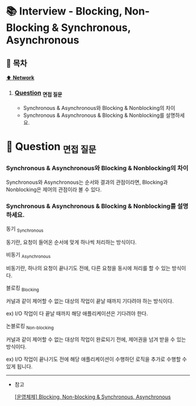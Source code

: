 # :books: Interview - Blocking, Non-Blocking & Synchronous, Asynchronous

## :bookmark_tabs: 목차

[:arrow_up: **Network**](../README.md)

1. ### [Question](#) <sub>면접 질문</sub>

   - Synchronous & Asynchronous와 Blocking & Nonblocking의 차이
   - Synchronous & Asynchronous & Blocking & Nonblocking를 설명하세요.

# :closed_book: Question <sub>면접 질문</sub>

### Synchronous & Asynchronous와 Blocking & Nonblocking의 차이

Synchronous와 Asynchronous는 순서와 결과의 관점이라면, Blocking과 Nonblocking은 제어의 관점이라 볼 수 있다.

### Synchronous & Asynchronous & Blocking & Nonblocking를 설명하세요.

동기 <sub>Synchronous</sub>

동기란, 요청이 들어온 순서에 맞게 하나씩 처리하는 방식이다.

 

비동기 <sub>Asynchronous</sub>

비동기란, 하나의 요청이 끝나기도 전에, 다른 요청을 동시에 처리를 할 수 있는 방식이다.

 

블로킹 <sub>Blocking</sub>

커널과 같이 제어할 수 없는 대상의 작업이 끝날 때까지 기다려야 하는 방식이다.

ex) I/O 작업이 다 끝날 때까지 해당 애플리케이션은 기다려야 한다.

 

논블로킹 <sub>Non-blocking</sub>

커널과 같이 제어할 수 없는 대상의 작업이 완료되기 전에, 제어권을 넘겨 받을 수 있는 방식이다.

ex) I/O 작업이 끝나기도 전에 해당 애플리케이션이 수행하던 로직을 추가로 수행할 수 있게 됩니다.

---

- 참고

   [[운영체제] Blocking, Non-blocking & Synchronous, Asynchronous](https://steady-coding.tistory.com/531)